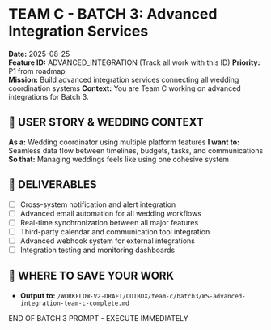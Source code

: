# TEAM C - BATCH 3: Advanced Integration Services

**Date:** 2025-08-25  
**Feature ID:** ADVANCED_INTEGRATION (Track all work with this ID)
**Priority:** P1 from roadmap  
**Mission:** Build advanced integration services connecting all wedding coordination systems
**Context:** You are Team C working on advanced integrations for Batch 3.

## 🎯 USER STORY & WEDDING CONTEXT
**As a:** Wedding coordinator using multiple platform features
**I want to:** Seamless data flow between timelines, budgets, tasks, and communications
**So that:** Managing weddings feels like using one cohesive system

## 🚀 DELIVERABLES
- [ ] Cross-system notification and alert integration
- [ ] Advanced email automation for all wedding workflows
- [ ] Real-time synchronization between all major features
- [ ] Third-party calendar and communication tool integration
- [ ] Advanced webhook system for external integrations
- [ ] Integration testing and monitoring dashboards

## 💾 WHERE TO SAVE YOUR WORK
- **Output to:** `/WORKFLOW-V2-DRAFT/OUTBOX/team-c/batch3/WS-advanced-integration-team-c-complete.md`

END OF BATCH 3 PROMPT - EXECUTE IMMEDIATELY
